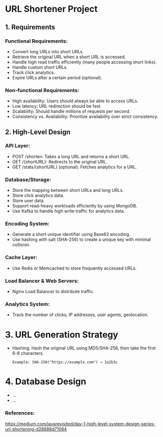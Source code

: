 # URL Shortener Project

## 1. Requirements

### Functional Requirements:
* Convert long URLs into short URLs. 
* Retrieve the original URL when a short URL is accessed.
* Handle high read traffic efficiently (many people accessing short links). 
* Handle custom short URLs. 
* Track click analytics. 
* Expire URLs after a certain period (optional).

### Non-functional Requirements:
* High availability: Users should always be able to access URLs.
* Low latency: URL redirection should be fast.
* Scalability: Should handle millions of requests per second.
* Consistency vs. Availability: Prioritize availability over strict consistency.

## 2. High-Level Design

### API Layer:
* POST /shorten: Takes a long URL and returns a short URL.
* GET /{shortURL}: Redirects to the original URL.
* GET /stats/{shortURL} (optional): Fetches analytics for a URL.

### Database/Storage:

* Store the mapping between short URLs and long URLs.
* Store click analytics data.
* Store user data.
* Support read-heavy workloads efficiently by using MongoDB.
* Use Kafka to handle high write traffic for analytics data.

### Encoding System:
* Generate a short unique identifier using Base62 encoding.
* Use hashing with salt (SHA-256) to create a unique key with minimal collision.

### Cache Layer:
* Use Redis or Memcached to store frequently accessed URLs.

### Load Balancer & Web Servers:
* Nginx Load Balancer to distribute traffic.

### Analytics System:
* Track the number of clicks, IP addresses, user agents, geolocation.

# 3. URL Generation Strategy

* Hashing: Hash the original URL using MD5/SHA-256, then take the first 6-8 characters.

    `Example: SHA-256("https://example.com") → 1a2b3c`


# 4. Database Design
  - ...
  - ...


### References:
https://medium.com/javarevisited/day-1-high-level-system-design-series-url-shortening-d28888d71084